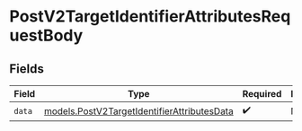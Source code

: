 # PostV2TargetIdentifierAttributesRequestBody


## Fields

| Field                                                                                            | Type                                                                                             | Required                                                                                         | Description                                                                                      |
| ------------------------------------------------------------------------------------------------ | ------------------------------------------------------------------------------------------------ | ------------------------------------------------------------------------------------------------ | ------------------------------------------------------------------------------------------------ |
| `data`                                                                                           | [models.PostV2TargetIdentifierAttributesData](../models/postv2targetidentifierattributesdata.md) | :heavy_check_mark:                                                                               | N/A                                                                                              |